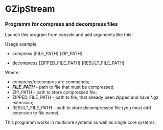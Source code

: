 # GZipStream
### Programm for compress and decompress files

Launch this program from console and add arguments like this:

Usage example:<ul> <li> compress [FILE_PATH] [ZIP_PATH] </li>
  <li> decompress [ZIPPED_FILE_PATH] [RESULT_FILE_PATH] </li>
</ul>
Where: <ul> <li> compress/decompres are commands; </li>
  <li> <b><i>FILE_PATH</b></i> - path to file that must be compressed; </li>
  <li> ZIP_PATH - path to store compressed file; </li>
  <li> ZIPPED_FILE_PATH - path to file, that already been zipped and have *.gz extension; </li>
  <li> RESULT_FILE_PATH - path to store decompressed file (you must add extension to file name).  </li>
</ul>

This programm works in multicore systems as well as single core systems.
